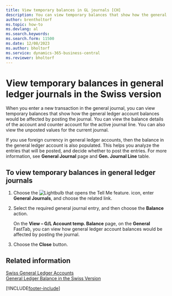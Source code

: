 ```yaml
---
title: View temporary balances in GL journals [CH]
description: You can view temporary balances that show how the general ledger account balances would be affected by posting a new transaction in the general journal.
author: brentholtorf
ms.topic: how-to
ms.devlang: al
ms.search.keywords:
ms.search.form: 11500
ms.date: 12/08/2023
ms.author: bholtorf
ms.service: dynamics-365-business-central
ms.reviewer: bholtorf
---
```

# View temporary balances in general ledger journals in the Swiss version

When you enter a new transaction in the general journal, you can view temporary balances that show how the general ledger account balances would be affected by posting the journal. You can view the balance details of the account and counter account for the active journal line. You can also view the unposted values for the current journal.  

If you use foreign currency in general ledger accounts, then the balance in the general ledger account is also populated. This helps you analyze the entries that will be posted, and decide whether to post the entries. For more information, see **General Journal** page and **Gen. Journal Line** table.  

## To view temporary balances in general ledger journals  

1. Choose the ![Lightbulb that opens the Tell Me feature.](../../media/ui-search/search_small.png "Tell me what you want to do") icon, enter **General Journals**, and choose the related link.  
2. Select the required general journal entry, and then choose the **Balance** action.  

    On the **View – G/L Account temp. Balance** page, on the **General** FastTab, you can view how general ledger account balances would be affected by posting the journal.  

3. Choose the **Close** button.  

## Related information

[Swiss General Ledger Accounts](swiss-general-ledger-accounts.md)  
[General Ledger Balance in the Swiss Version](balance.md)  

[!INCLUDE[footer-include](../../includes/footer-banner.md)]
